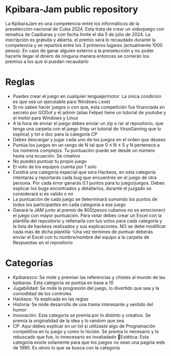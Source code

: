# Kpibara-Jam public repository
La KpibaraJam es una competencia entre los informáticos de la preselección nacional de Cuba 2024. Esta trata de crear un videojuego con tematica de Capibaras y con fecha limite el día 5 de julio de 2024. La inscripción es gratuita y abierta, el premio será lo recaudado durante la competencia y se repartirá entre los 3 primeros lugares (actualmente 1000 pesos). En caso de ganar alguien externo a la preselección y no poder hacerle llegar el dinero de ninguna manera entonces se correrán los premios a los que si puedan recaudarlo 
# Reglas
- Puedes crear el juego en cualquier lenguaje/motor. La única condición es que sea un ejecutable para Windows (.exe)
- Si no sabes hacer juegos o con que, esta competición fue financiada en secreto por GODot y el admin (alias Felipe) tiene un tutorial de youtube y el motor para Windows y Linux
- A la hora de enviar el juego debes enviar un zip o rar al repositorio, que tenga una carpeta con el juego (Hay un tutorial de VirusGaming que lo explica) y txt o doc para la categoria CP
- Debes descargar y jugar cada uno de los juegos en el orden que desees
- Puntúa los juegos en un rango de N tal que 0 ≤ N ≤ 5 y N pertenece a los números complejos. Tu puntuación puede ser desde un número hasta una ecuación. Se creativo
- No puedes puntuar tu propio juego
- El voto de los equipos cuenta por 1 solo
- Existirá una categoría especial que sera Hackeos, en esta categoría intentarás y reportarás cada bug que encuentres en el juego de otra persona. Por cada error ganarás 0.1 puntos para tu juego/juegos. Debes explicar los bugs encontrados y detallarlos, durante el juzgado se considerará si es valido o no
- La puntuación de cada juego se determinará sumando los puntos de todos los participantes en cada categoría a ese juego
- Ganará la JAM junto al premio de 800(pesos cubanos no se emocionen) el juego con mayor puntuación. Para votar debes crear un Excel con la plantilla del repositorio y rellenarla con tus votos para cada categoría y la lista de hackeos realizados y sus explicaciones. NO se debe modificar nada más de dicha plantilla
-Una vez termines de puntuar deberás enviar el Excel con tu nombre/nombre del equipo a la carpeta de Respuestas en el repositorio

# Categorías
- Kpibarezco: Se mide y premian las referencias y chistes al mundo de las kpibaras. Esta categoría se puntúa en base a 10
- Jugabilidad: Se mide la progresión del juego, lo divertido que sea y la comodidad de los controles
- Hackeos: Ya explicada en las reglas
- Historia: Se mide desarrollo de una trama interesante y sentido del humor
- Innovación: Esta categoría se premia por lo distinto y creativo. Se premia la originalidad de la idea y lo random que sea
- CP: Aquí debes explicar en un txt si utilizaste algo de Programación competitiva en tu juego y como lo hiciste. Se premia lo necesario y lo rebuscado que fue, lo innecesario es invaliadado
Estética: Esta categoría existe solamente para que los juegos no sean una pagina web de 1990. Es obvio lo que se busca con la categoría
